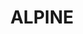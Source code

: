 ---
lastmod: '2025-04-06T06:05:20+00:00'
latitude: -34.347195
layout: suburb
longitude: 150.342214
postcode: '2575'
state: NSW
title: ALPINE
url: /nsw/alpine/
---